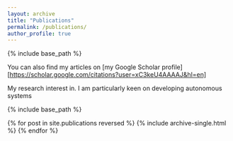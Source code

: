 ```yaml
---
layout: archive
title: "Publications"
permalink: /publications/
author_profile: true
---
```

{% include base_path %}

You can also find my articles on [my Google Scholar profile][https://scholar.google.com/citations?user=xC3keU4AAAAJ&hl=en]

My research interest in. I am particularly keen on developing autonomous systems 

{% include base_path %}

{% for post in site.publications reversed %}
  {% include archive-single.html %}
{% endfor %}

